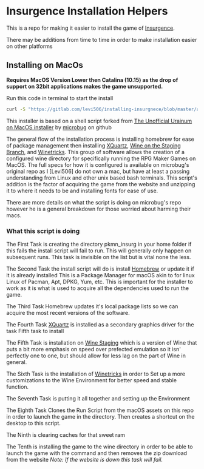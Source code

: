 # Insurgence Installation Helpers

This is a repo for making it easier to install the game of [Insurgence](https://p-insurgence.com). 

There may be additions from time to time in order to make installation easier on other platforms

## Installing on MacOs
**Requires MacOS Version Lower then Catalina (10.15) as the drop of support on 32bit applications makes the game unsupported.**

Run this code in terminal to start the install
```sh
curl -S "https://gitlab.com/levi506/installing-insurgnece/blob/master/assets/macOS/install.sh" | bash
```

This installer is based on a shell script forked from [The Unofficial Urainum on MacOS installer](https://github.com/microbug/pokemon-uranium-on-macos) by [microbug](https://github.com/microbug) on github

The general flow of the installation process is installing homebrew for ease of package management then installing [XQuartz](https://www.xquartz.org), [Wine on the Staging Branch](https://www.winehq.org), and [Winetricks](https://github.com/Winetricks/winetricks). This group of software allows the creation of a configured wine directory for specifically running the RPG Maker Games on MacOS. The full specs for how it is configured is available on microbug's original repo as I \[Levi506\] do not own a mac, but have at least a passing understanding from Linux and other unix based bash terminals. This script's addition is the factor of acquiring the game from the website and unzipping it to where it needs to be and installing fonts for ease of use.

There are more details on what the script is doing on microbug's repo however he is a general breakdown for those worried about harming their macs.



### What this script is doing
The First Task is creating the directory pkmn_insurg in your home folder if this fails the install script will fail to run. This will generally only happen on subsequent runs.
    This task is invisible on the list but is vital none the less.

The Second Task the install script will do is install [Homebrew](https://brew.sh) or update it if it is already installed
    This is a Package Manager for macOS akin to for linux Linux of Pacman, Apt, DPKG, Yum, etc. This is important for the installer to work as it is what is used to acquire all the dependencies used to run the game.

The Third Task Homebrew updates it's local package lists so we can acquire the most recent versions of the software.

The Fourth Task [XQuartz](https://www.xquartz.org) is installed as a secondary graphics driver for the task Fifth task to install

The Fifth Task is installation on [Wine Staging](https://wiki.winehq.org/Wine-Staging) which is a version of Wine that puts a bit more emphasis on speed over prefected emulation so it isn' perfectly one to one, but should allow for less lag on the part of Wine in general.

The Sixth Task is the installation of [Winetricks](https://github.com/Winetricks/winetricks) in order to Set up a more customizations to the Wine Environment for better speed and stable function.

The Seventh Task is putting it all together and setting up the Environment

The Eighth Task Clones the Run Script from the macOS assets on this repo in order to launch the game in the directory. Then creates a shortcut on the desktop to this script.

The Ninth is clearing caches for that sweet ram 

The Tenth is installing the game to the wine directory in order to be able to launch the game with the command and then removes the zip download from the website
    *Note: If the website is down this task will fail.*